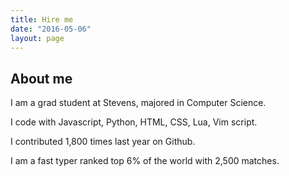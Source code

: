 ```yaml
---
title: Hire me
date: "2016-05-06"
layout: page
---
```


## About me
I am a grad student at Stevens, majored in Computer Science.

I code with Javascript, Python, HTML, CSS, Lua, Vim script.

I contributed 1,800 times last year on Github.

I am a fast typer ranked top 6% of the world with 2,500 matches.
